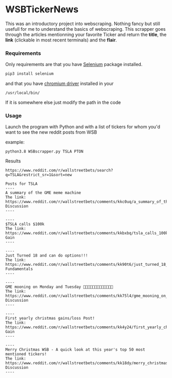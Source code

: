 # WSBTickerNews

This was an introductory project into webscraping. Nothing fancy but still usefull for me to understand the basics of webscraping.
This scrapper goes through the articles mentionning your favorite Ticker and return the **title**, the **link** (clickable in most recent terminals) and the **flair**.

### Requirements

Only requirements are that you have [Selenium](https://selenium-python.readthedocs.io/ "Selenium package") package installed.
```python
pip3 install selenium
```
and that you have [chromium driver](https://chromedriver.chromium.org/downloads "Chromium DownLoad") installed in your 
```
/usr/local/bin/
```
If it is somewhere else just modify the path in the code

### Usage

Launch the program with Python and with a list of tickers for whom you'd want to see the new reddit posts from WSB

example:
```
python3.8 WSBscrapper.py TSLA PTON
```
Results
```
https://www.reddit.com/r/wallstreetbets/search?q=TSLA&restrict_sr=1&sort=new

Posts for TSLA
----
A summary of the GME meme machine
The link: https://www.reddit.com/r/wallstreetbets/comments/kkc0uq/a_summary_of_the_gme_meme_machine/
Discussion
----

----
$TSLA calls $100k
The link: https://www.reddit.com/r/wallstreetbets/comments/kkbxbq/tsla_calls_100k/
Gain
----

----
Just Turned 18 and can do options!!!
The link: https://www.reddit.com/r/wallstreetbets/comments/kk90t6/just_turned_18_and_can_do_options/
Fundamentals
----

----
GME mooning on Monday and Tuesday 🚀🚀🚀🚀🚀🚀🚀🚀🚀🚀🚀🚀🚀
The link: https://www.reddit.com/r/wallstreetbets/comments/kk75l4/gme_mooning_on_monday_and_tuesday/
Discussion
----

----
First yearly christmas gains/loss Post!
The link: https://www.reddit.com/r/wallstreetbets/comments/kk4y24/first_yearly_christmas_gainsloss_post/
Gain
----

----
Merry Christmas WSB - A quick look at this year's top 50 most mentioned tickers!
The link: https://www.reddit.com/r/wallstreetbets/comments/kk18dy/merry_christmas_wsb_a_quick_look_at_this_years/
Discussion
----
```
